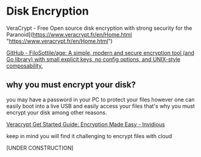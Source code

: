 # Disk Encryption

VeraCrypt - Free Open source disk encryption with strong security for the Paranoid](https://www.veracrypt.fr/en/Home.html "https://www.veracrypt.fr/en/Home.html") 

[GitHub - FiloSottile/age: A simple, modern and secure encryption tool (and Go library) with small explicit keys, no config options, and UNIX-style composability.](https://github.com/FiloSottile/age#readme "https://github.com/FiloSottile/age#readme") 

## why you must encrypt your disk?

you may have a password in your PC to protect your files however one can easily boot into a live USB and easily access your files that's why you must encrypt your disk among other reasons.

[Veracrypt Get Started Guide: Encryption Made Easy - Invidious](https://yewtu.be/watch?v=C25VWAGl7Tw) 

keep in mind you will find it challenging to encrypt files with cloud 

[UNDER CONSTRUCTION]
